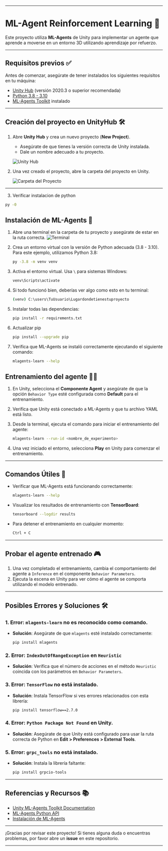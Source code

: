 
---

# **ML-Agent Reinforcement Learning** 🧠

Este proyecto utiliza **ML-Agents** de Unity para implementar un agente que aprende a moverse en un entorno 3D utilizando aprendizaje por refuerzo.

---

## **Requisitos previos** ✅

Antes de comenzar, asegúrate de tener instalados los siguientes requisitos en tu máquina:

- [Unity Hub](https://unity.com/download) (versión 2020.3 o superior recomendada)
- [Python 3.8 - 3.10](https://www.python.org/downloads/)
- [ML-Agents Toolkit](https://github.com/Unity-Technologies/ml-agents) instalado

---

## **Creación del proyecto en UnityHub** 🛠️

1. Abre **Unity Hub** y crea un nuevo proyecto (**New Project**).
   - Asegúrate de que tienes la versión correcta de Unity instalada.
   - Dale un nombre adecuado a tu proyecto.
   
   ![Unity Hub](https://github.com/user-attachments/assets/2a956230-bdbd-4571-9d4d-de816bbb26c7)

2. Una vez creado el proyecto, abre la carpeta del proyecto en Unity.
   
   ![Carpeta del Proyecto](https://github.com/user-attachments/assets/94f83ce6-e5ec-4cf1-a305-6c76c81cb61e)

---

3. Verificar instalacion de python

```bash
py -0
```

## **Instalación de ML-Agents** 🤖

1. Abre una terminal en la carpeta de tu proyecto y asegúrate de estar en la ruta correcta.
   ![Terminal](https://github.com/user-attachments/assets/da46aa30-3556-41d1-aa4e-a4ec6eea34d4)

2. Crea un entorno virtual con la versión de Python adecuada (3.8 - 3.10). Para este ejemplo, utilizamos Python 3.8:
   ```bash
   py -3.8 -m venv venv
   ```

3. Activa el entorno virtual. Usa `\` para sistemas Windows:
   ```bash
   venv\Scripts\activate
   ```

4. Si todo funcionó bien, deberías ver algo como esto en tu terminal:
   ```bash
   (venv) C:\users\TuUsuario\Lugardondetienestuproyecto
   ```

5. Instalar todas las dependencias:
   ```bash
   pip install -r requirements.txt
   ```
6. Actualizar pip

   ```bash
   pip install --upgrade pip
   ```

7. Verifica que ML-Agents se instaló correctamente ejecutando el siguiente comando:

   ```bash
   mlagents-learn --help
   ```




## **Entrenamiento del agente** 🏋️‍♂️

1. En Unity, selecciona el **Componente Agent** y asegúrate de que la opción `Behavior Type` esté configurada como **Default** para el entrenamiento.
2. Verifica que Unity está conectado a ML-Agents y que tu archivo YAML está listo.

3. Desde la terminal, ejecuta el comando para iniciar el entrenamiento del agente:
   ```bash
   mlagents-learn --run-id <nombre_de_experimento>
   ```

4. Una vez iniciado el entorno, selecciona **Play** en Unity para comenzar el entrenamiento.

---

## **Comandos Útiles** 🧰

- Verificar que ML-Agents está funcionando correctamente:
   ```bash
   mlagents-learn --help
   ```

- Visualizar los resultados de entrenamiento con **TensorBoard**:
   ```bash
   tensorboard --logdir results
   ```

- Para detener el entrenamiento en cualquier momento:
   ```bash
   Ctrl + C
   ```

---

## **Probar el agente entrenado** 🎮

1. Una vez completado el entrenamiento, cambia el comportamiento del agente a `Inference` en el componente `Behavior Parameters`.
2. Ejecuta la escena en Unity para ver cómo el agente se comporta utilizando el modelo entrenado.

---

## **Posibles Errores y Soluciones** 🛠️

### 1. **Error**: `mlagents-learn` no es reconocido como comando.
   - **Solución**: Asegúrate de que `mlagents` esté instalado correctamente:
     ```bash
     pip install mlagents
     ```

### 2. **Error**: `IndexOutOfRangeException` en `Heuristic`
   - **Solución**: Verifica que el número de acciones en el método `Heuristic` coincida con los parámetros en `Behavior Parameters`.

### 3. **Error**: `TensorFlow` no está instalado.
   - **Solución**: Instala TensorFlow si ves errores relacionados con esta librería:
     ```bash
     pip install tensorflow==2.7.0
     ```

### 4. **Error**: `Python Package Not Found` en Unity.
   - **Solución**: Asegúrate de que Unity está configurado para usar la ruta correcta de Python en **Edit > Preferences > External Tools**.

### 5. **Error**: `grpc_tools` no está instalado.
   - **Solución**: Instala la librería faltante:
     ```bash
     pip install grpcio-tools
     ```

---

## **Referencias y Recursos** 📚

- [Unity ML-Agents Toolkit Documentation](https://github.com/Unity-Technologies/ml-agents)
- [ML-Agents Python API](https://github.com/Unity-Technologies/ml-agents/tree/main/ml-agents)
- [Instalación de ML-Agents](https://github.com/Unity-Technologies/ml-agents/blob/main/docs/Installation.md)

---

¡Gracias por revisar este proyecto! Si tienes alguna duda o encuentras problemas, por favor abre un **issue** en este repositorio.

---
